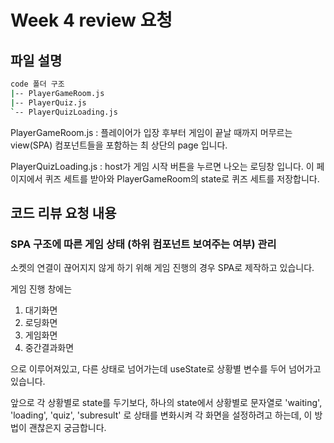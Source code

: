 # Week 4 review 요청

## 파일 설명

```sh
code 폴더 구조
|-- PlayerGameRoom.js
|-- PlayerQuiz.js
`-- PlayerQuizLoading.js
```

PlayerGameRoom.js :
플레이어가 입장 후부터 게임이 끝날 때까지 머무르는 view(SPA)
컴포넌트들을 포함하는 최 상단의 page 입니다.

PlayerQuizLoading.js :
host가 게임 시작 버튼을 누르면 나오는 로딩창 입니다.
이 페이지에서 퀴즈 세트를 받아와 PlayerGameRoom의 state로 퀴즈 세트를 저장합니다.

## 코드 리뷰 요청 내용

### SPA 구조에 따른 게임 상태 (하위 컴포넌트 보여주는 여부) 관리

소켓의 연결이 끊어지지 않게 하기 위해 게임 진행의 경우 SPA로 제작하고 있습니다.

게임 진행 창에는

1. 대기화면
2. 로딩화면
3. 게임화면
4. 중간결과화면

으로 이루어져있고,
다른 상태로 넘어가는데 useState로 상황별 변수를 두어 넘어가고 있습니다.

앞으로 각 상황별로 state를 두기보다, 하나의 state에서
상황별로 문자열로 'waiting', 'loading', 'quiz', 'subresult' 로 상태를 변화시켜
각 화면을 설정하려고 하는데, 이 방법이 괜찮은지 궁금합니다.
